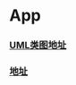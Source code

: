 # App
### [UML类图地址](https://www.processon.com/diagraming/5ff2bfd007912977bee7f171 "UML类图地址")
### [地址](https://liao123-git.github.io/Design_Pattern/App/dist "地址")
